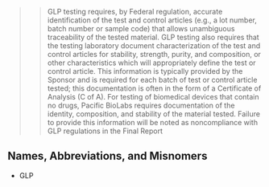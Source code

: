 >> GLP testing requires, by Federal regulation, accurate identification of the test and control articles (e.g., a lot number, batch number or sample code) that allows unambiguous traceability of the tested material. GLP testing also requires that the testing laboratory document characterization of the test and control articles for stability, strength, purity, and composition, or other characteristics which will appropriately define the test or control article. This information is typically provided by the Sponsor and is required for each batch of test or control article tested; this documentation is often in the form of a Certificate of Analysis (C of A). For testing of biomedical devices that contain no drugs, Pacific BioLabs requires documentation of the identity, composition, and stability of the material tested. Failure to provide this information will be noted as noncompliance with GLP regulations in the Final Report

## Names, Abbreviations, and Misnomers
* GLP